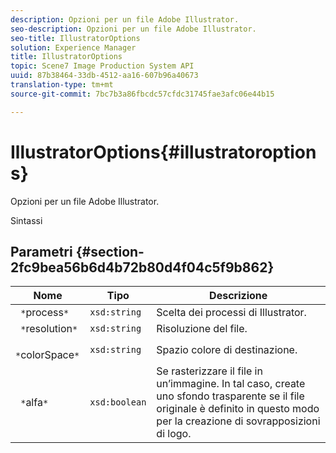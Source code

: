 ```yaml
---
description: Opzioni per un file Adobe Illustrator.
seo-description: Opzioni per un file Adobe Illustrator.
seo-title: IllustratorOptions
solution: Experience Manager
title: IllustratorOptions
topic: Scene7 Image Production System API
uuid: 87b38464-33db-4512-aa16-607b96a40673
translation-type: tm+mt
source-git-commit: 7bc7b3a86fbcdc57cfdc31745fae3afc06e44b15

---
```



# IllustratorOptions{#illustratoroptions}

Opzioni per un file Adobe Illustrator.

Sintassi

## Parametri {#section-2fc9bea56b6d4b72b80d4f04c5f9b862}

| Nome | Tipo | Descrizione |
|---|---|---|
| ` *`process`*` | `xsd:string` | Scelta dei processi di Illustrator. |
| ` *`resolution`*` | `xsd:string` | Risoluzione del file. |
| ` *`colorSpace`*` | `xsd:string` | Spazio colore di destinazione. |
| ` *`alfa`*` | `xsd:boolean` | Se rasterizzare il file in un’immagine. In tal caso, create uno sfondo trasparente se il file originale è definito in questo modo per la creazione di sovrapposizioni di logo. |

